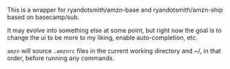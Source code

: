 This is a wrapper for ryandotsmith/amzn-base and ryandotsmith/amzn-ship based on
basecamp/sub.

It may evolve into something else at some point, but right now the goal is to
change the ui to be more to my liking, enable auto-completion, etc.

`amzn` will source `.amznrc` files in the current working directory and ~/, in
that order, before running any commands.
